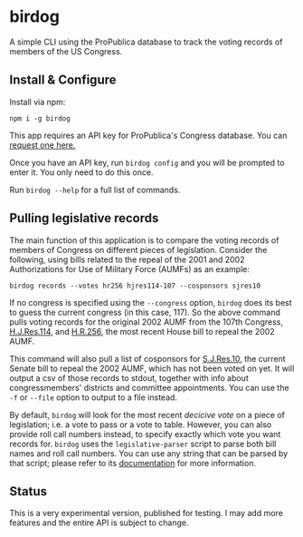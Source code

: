 # birdog

A simple CLI using the ProPublica database to track the voting records of members of the US Congress.

## Install &amp; Configure

Install via npm:

```
npm i -g birdog
```

This app requires an API key for ProPublica's Congress database. You can [request one here.](https://www.propublica.org/datastore/api/propublica-congress-api)

Once you have an API key, run `birdog config` and you will be prompted to enter it. You only need to do this once.

Run `birdog --help` for a full list of commands.

## Pulling legislative records

The main function of this application is to compare the voting records of members of Congress on different pieces of legislation.
Consider the following, using bills related to the repeal of the 2001 and 2002 Authorizations for Use of Military Force (AUMFs) as an example:

```
birdog records --votes hr256 hjres114-107 --cosponsors sjres10
```

If no congress is specified using the `--congress` option, `birdog` does its best to guess the current congress (in this case, 117).
So the above command pulls voting records for the original 2002 AUMF from the 107th Congress, [H.J.Res.114](https://www.congress.gov/bill/107th-congress/house-joint-resolution/114),
and [H.R.256](https://www.congress.gov/bill/117th-congress/house-bill/256), the most recent House bill to repeal the 2002 AUMF.

This command will also pull a list of cosponsors for [S.J.Res.10](https://www.congress.gov/bill/117th-congress/senate-joint-resolution/10),
the current Senate bill to repeal the 2002 AUMF, which has not been voted on yet. It will output a csv of those records to stdout, together with info about congressmembers'
districts and committee appointments. You can use the `-f` or `--file` option to output to a file instead.

By default, `birdog` will look for the most recent _decicive vote_ on a piece of legislation; i.e. a vote to pass or a vote to table.
However, you can also provide roll call numbers instead, to specify exactly which vote you want records for. `birdog` uses the `legislative-parser`
script to parse both bill names and roll call numbers. You can use any string that can be parsed by that script;
please refer to its [documentation](https://www.npmjs.com/package/legislative-parser) for more information.

## Status

This is a very experimental version, published for testing. I may add more features and the entire API is subject to change.
